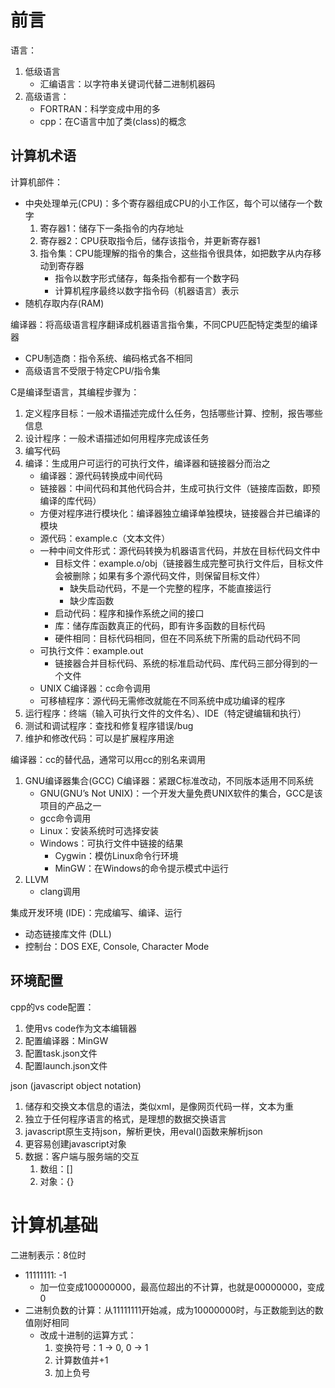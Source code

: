# 前言

语言：

1. 低级语言
   - 汇编语言：以字符串关键词代替二进制机器码
2. 高级语言：
   - FORTRAN：科学变成中用的多
   - cpp：在C语言中加了类(class)的概念

## 计算机术语

计算机部件：

- 中央处理单元(CPU)：多个寄存器组成CPU的小工作区，每个可以储存一个数字
  1. 寄存器1：储存下一条指令的内存地址
  2. 寄存器2：CPU获取指令后，储存该指令，并更新寄存器1
  3. 指令集：CPU能理解的指令的集合，这些指令很具体，如把数字从内存移动到寄存器
     - 指令以数字形式储存，每条指令都有一个数字码
     - 计算机程序最终以数字指令码（机器语言）表示
- 随机存取内存(RAM)

编译器：将高级语言程序翻译成机器语言指令集，不同CPU匹配特定类型的编译器

- CPU制造商：指令系统、编码格式各不相同
- 高级语言不受限于特定CPU/指令集

C是编译型语言，其编程步骤为：

1. 定义程序目标：一般术语描述完成什么任务，包括哪些计算、控制，报告哪些信息
2. 设计程序：一般术语描述如何用程序完成该任务
3. 编写代码
4. 编译：生成用户可运行的可执行文件，编译器和链接器分而治之
   - 编译器：源代码转换成中间代码
   - 链接器：中间代码和其他代码合并，生成可执行文件（链接库函数，即预编译的库代码）
   - 方便对程序进行模块化：编译器独立编译单独模块，链接器合并已编译的模块
   - 源代码：example.c（文本文件）
   - 一种中间文件形式：源代码转换为机器语言代码，并放在目标代码文件中
     - 目标文件：example.o/obj（链接器生成完整可执行文件后，目标文件会被删除；如果有多个源代码文件，则保留目标文件）
       - 缺失启动代码，不是一个完整的程序，不能直接运行
       - 缺少库函数
     - 启动代码：程序和操作系统之间的接口
     - 库：储存库函数真正的代码，即有许多函数的目标代码
     - 硬件相同：目标代码相同，但在不同系统下所需的启动代码不同
   - 可执行文件：example.out
     - 链接器合并目标代码、系统的标准启动代码、库代码三部分得到的一个文件
   - UNIX C编译器：cc命令调用
   - 可移植程序：源代码无需修改就能在不同系统中成功编译的程序
5. 运行程序：终端（输入可执行文件的文件名）、IDE（特定键编辑和执行）
6. 测试和调试程序：查找和修复程序错误/bug
7. 维护和修改代码：可以是扩展程序用途

编译器：cc的替代品，通常可以用cc的别名来调用

1. GNU编译器集合(GCC) C编译器：紧跟C标准改动，不同版本适用不同系统
   - GNU(GNU’s Not UNIX)：一个开发大量免费UNIX软件的集合，GCC是该项目的产品之一
   - gcc命令调用
   - Linux：安装系统时可选择安装
   - Windows：可执行文件中链接的结果
     - Cygwin：模仿Linux命令行环境
     - MinGW：在Windows的命令提示模式中运行
2. LLVM
   - clang调用

集成开发环境 (IDE)：完成编写、编译、运行

- 动态链接库文件 (DLL)
- 控制台：DOS EXE, Console, Character Mode

## 环境配置

cpp的vs code配置：

1. 使用vs code作为文本编辑器
2. 配置编译器：MinGW
3. 配置task.json文件
4. 配置launch.json文件

json (javascript object notation)

1. 储存和交换文本信息的语法，类似xml，是像网页代码一样，文本为重
2. 独立于任何程序语言的格式，是理想的数据交换语言
3. javascript原生支持json，解析更快，用eval()函数来解析json
4. 更容易创建javascript对象
5. 数据：客户端与服务端的交互
   1. 数组：[]
   2. 对象：{}

# 计算机基础

二进制表示：8位时
- 11111111: -1
	- 加一位变成100000000，最高位超出的不计算，也就是00000000，变成0
- 二进制负数的计算：从11111111开始减，成为10000000时，与正数能到达的数值刚好相同
	- 改成十进制的运算方式：
		1. 变换符号：1 -> 0, 0 -> 1
		2. 计算数值并+1
		3. 加上负号